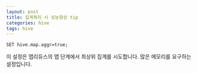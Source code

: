 ```yaml
---
layout: post
title: 집계쿼리 시 성능향상 tip
categories: hive
tags: hive
---
```


```
SET hive.map.aggr=true;
```

이 설정은 맵리듀스의 맵 단계에서 최상위 집계를 시도합니다.
많은 메모리를 요구하는 설정입니다.